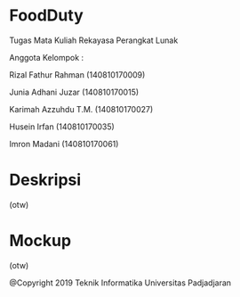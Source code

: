 # FoodDuty
Tugas Mata Kuliah Rekayasa Perangkat Lunak

Anggota Kelompok :

Rizal Fathur Rahman (140810170009)

Junia Adhani Juzar (140810170015)

Karimah Azzuhdu T.M. (140810170027)

Husein Irfan (140810170035)

Imron Madani (140810170061)

# Deskripsi
(otw)
# Mockup
(otw)

@Copyright 2019
Teknik Informatika
Universitas Padjadjaran

